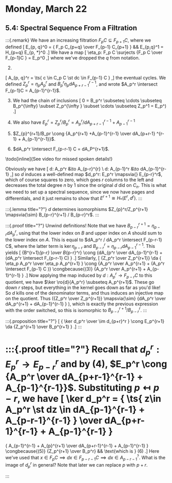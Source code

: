 # Monday, March 22

## 5.4: Spectral Sequence From a Filtration

:::{.remark}
We have an increasing filtration $F_p C \subseteq F_{p+1}C$, where we defined
\[
E_{p, q}^0 = { F_p C_{p+q} \over F_{p-1} C_{p+1} } &&
E_{p,q}^1 = H_{p+q} E_{p, *}^0
.\]
We have a map
\[
\eta_p: F_p C \surjects {F_p C \over F_{p-1}C } = E_p^0
,\]
where we've dropped the $q$ from notation.

2. 
\[
A_{p, q}^r = \ts{ c \in C_p C \st dc \in F_{p-1} C } 
,\]
the eventual cycles.
We defined $Z_p^r = \eta_p A_p^r$ and $B_p^r \eta_p dA_{p+r-1}^{r-1}$, and wrote $A_p^r \intersect F_{p-1}C = A_{p-1}^{r-1}$.

3. We had the chain of inclusions
\[
0 = B_p^r \subseteq \cdots \subseteq B_p^{\infty} \subset Z_p^{\infty } \subset \cdots \subseteq Z_p^1 = E_p^)
.\]

4. We also have $E_p^r = Z_p^r/B_p^r = A_p^r / dA_{p+r-1}^{r-1} + A_{p-1}^{r-1}$ 

5. $Z_{p}^{r+1}/B_pr \cong {A_p^{r+1} +A_{p-1}^{r-1} \over dA_{p+r-1} ^{r-1} + A_{p-1}^{r-1}}$.

6. $dA_p^r \intersect F_{p-r-1} C = dA_P^{r+1}$.

\todo[inline]{See video for missed spoken details!}

Obviously we have 
\[
d: A_p^r &\to A_{p-r}^{r} \\
d: A_{p-1}^r &\to dA_{p-1}^{r-1} 
,\]
so $d$ induces a well-defined map $d_p^r: E_p^r \mapsvia{} E_{p-r}^r$, which of course squares to zero, which goes $r$ columns to the left and decreases the total degree $n$ by 1 since the original $d$ did on $C_n$.
This is what we need to set up a spectral sequence, since we now have pages and differentials, and it just remains to show that $E^{r+1} \cong H_*(E^r, d^r)$.
:::


:::{.lemma title="?"}
$d$ determines isomorphisms $Z_{p}^r/Z_p^{r+1} \mapsvia{\sim} B_{p-r}^{r+1} / B_{p-r}^r$.
:::


:::{.proof title="?"}
Unwind definitions!
Note that we have $B_{p-r}^{r+1} = \eta_{p-r} dA_p^r$, using that the lower index on $B$ and upper index on $A$ should sum to the lower index on $A$.
This is equal to $dA_p^r / dA_p^r \intersect F_{p-r-1} C$, where the latter term is $\ker\eta_{p-r}$ and $B_{p-r}^r = \eta_{p-r} dA_{p-1}^{r-1}$.
This yields
\[
{B^{r+1}_{p-r} \over B_{p-r}^r} \cong {dA_{p^r \over dA_{p-1}^{r-1} + (dA_p^r \intersect F_{p-r-1} C) }
.\]
Similarly, 
\[
{Z_p^r \over Z_p^{r+1}} \da { \eta_p A_p^r \over \eta_p A_p^{r+1} } \cong {A_p^r \over A_p^{r+1} + (A_p^r \intersect F_{p-1} C )}
\congbecause{(3)} {A_p^r \over A_p^{r+1} + A_{p-1}^{r-1} }
.\]
Now applying the map induced by $d: A_p^r \to F_{p-r}C$ to this quotient, we have $\ker \ro{d}{A_p^r} \subseteq A_p^{r+1}$.
These go down $r$ steps, but everything in the kernel goes down as far as you'd like!
So $d$ kills one of the denominator terms, and thus induces an injective map on the quotient.
Thus \({Z_p^r \over Z_p^{r+1}} \mapsvia{\sim} {dA_p^r \over dA_p^{r+1} + dA_{p-1}^{r-1} } \), which is exactly the previous expression with the order switched, so this is isomorphic to $B_{p-r}^{r+1} / B_{p-r}^r$.
:::



:::{.proposition title="?"}
\[
{ \ker d_p^r \over \im d_{p+r}^r } \cong E_p^{r+1} \da {Z_p^{r+1} \over B_p^{r+1} }
.\]
:::

:::{.proof title="?"}
Recall that $d_p^r: E_p^r \to E_{p-r}^r$ and by (4), $E_p^r \cong {A_p^r \over dA_{p+r-1}^{r-1} + A_{p-1}^{r-1}}$.
Substituting $p \mapsfrom p-r$, we have
\[
\ker d_p^r = 
{
\ts{ z\in A_p^r \st dz \in dA_{p-1}^{r-1} + A_{p-r-1}^{r-1} } 
\over
dA_{p+r-1}^{r-1} + A_{p-1}^{r-1}
}
=
{
A_{p-1}^{r-1} + A_{p}^{r+1}
\over 
dA_{p+r-1}^{r-1} + A_{p-1}^{r-1}
}
\congbecause{(5)}
{Z_p^{r+1} \over B_p^r} && \text{which is } (6)
.\]
Here we've used that $x\in F_p C\implies dx \in F_{p-r-1} C \implies dx\in A^{?}_{p-r-1}$.
What is the image of $d_p^r$ in general?
Note that later we can replace $p$ with $p+r$.

:::




